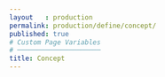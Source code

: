 ```yaml
---
layout   : production
permalink: production/define/concept/
published: true
# Custom Page Variables
# ─────────────────────
title: Concept
---
```

